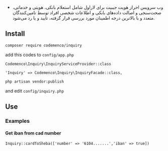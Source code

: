 - وب سرویس احراز هویت جیبیت برای لاراول شامل استعلام بانکی، هویتی و خدماتی، صحت‌سنجی و اصالت داده‌های بانکی و اطلاعات شخصی افراد توسط تامین‌کنندگان متعدد و با بالاترین درجه اطمینان مورد بررسی قرار گرفته، تایید و یا رد می‌شود.


## Install
```
composer require codemenco/inquiry
```
add this codes to `config/app.php`

```
Codemenco\Inquiry\InquiryServiceProvider::class
```

```
'Inquiry' => Codemenco\Inquiry\InquiryFacade::class,
```
```
php artisan vendor:publish
```
and edit ``config/inquiry.php``

## Use

### Examples

#### Get iban from cad number
```
Inquiry::cardToSheba(['number' => '6104.......','iban' => true])
```
